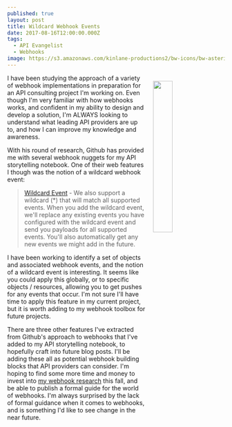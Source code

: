 ```yaml
---
published: true
layout: post
title: Wildcard Webhook Events
date: 2017-08-16T12:00:00.000Z
tags:
  - API Evangelist
  - Webhooks
image: https://s3.amazonaws.com/kinlane-productions2/bw-icons/bw-asterisk.png
---
```

<p><a href="http://webhooks.apievangelist.com"><img src="https://s3.amazonaws.com/kinlane-productions2/bw-icons/bw-asterisk.png" align="right" width="30%" style="padding: 15px;" /></a></p>I have been studying the approach of a variety of webhook implementations in preparation for an API consulting project I'm working on. Even though I'm very familiar with how webhooks works, and confident in my ability to design and develop a solution, I'm ALWAYS looking to understand what leading API providers are up to, and how I can improve my knowledge and awareness.

With his round of research, Github has provided me with several webhook nuggets for my API storytelling notebook. One of their web features I though was the notion of a wildcard webhook event:

> [Wildcard Event](https://developer.github.com/webhooks/) - We also support a wildcard (*) that will match all supported events. When you add the wildcard event, we'll replace any existing events you have configured with the wildcard event and send you payloads for all supported events. You'll also automatically get any new events we might add in the future.

I have been working to identify a set of objects and associated webhook events, and the notion of a wildcard event is interesting. It seems like you could apply this globally, or to specific objects / resources, allowing you to get pushes for any events that occur. I'm not sure I'll have time to apply this feature in my current project, but it is worth adding to my webhook toolbox for future projects.

There are three other features I've extracted from Github's approach to webhooks that I've added to my API storytelling notebook, to hopefully craft into future blog posts. I'll be adding these all as potential webhook building blocks that API providers can consider. I'm hoping to find some more time and money to invest into [my webhook research](http://webhooks.apievangelist.com) this fall, and be able to publish a formal guide for the world of webhooks. I'm always surprised by the lack of formal guidance when it comes to webhooks, and is something I'd like to see change in the near future.
